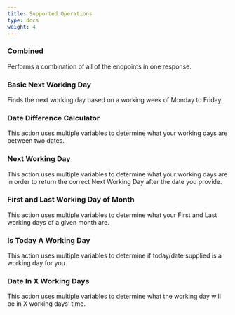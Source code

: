 ```yaml
---
title: Supported Operations
type: docs
weight: 4
---
```


### Combined
Performs a combination of all of the endpoints in one response.

### Basic Next Working Day
Finds the next working day based on a working week of Monday to Friday.

###  Date Difference Calculator
This action uses multiple variables to determine what your working days are between two dates. 

### Next Working Day
This action uses multiple variables to determine what your working days are in order to return the correct Next Working Day after the date you provide. 

### First and Last Working Day of Month
This action uses multiple variables to determine what your First and Last working days of a given month are. 

### Is Today A Working Day
This action uses multiple variables to determine if today/date supplied is a working day for you. 

### Date In X Working Days
This action uses multiple variables to determine what the working day will be in X working days’ time.
